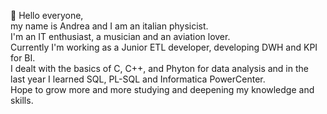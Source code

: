 👋 Hello everyone, \
	my name is Andrea and I am an italian physicist. \
	I'm an IT enthusiast, a musician and an aviation lover.\
	Currently I'm working as a Junior ETL developer, developing DWH and KPI for BI.\
	 I dealt with the basics of C, C++, and Phyton for data analysis and in the last year I learned SQL, PL-SQL and Informatica PowerCenter.\
	Hope to grow more and more studying and deepening my knowledge and skills.
